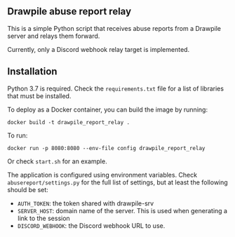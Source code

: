 Drawpile abuse report relay
---------------------------

This is a simple Python script that receives abuse reports from a Drawpile
server and relays them forward.

Currently, only a Discord webhook relay target is implemented.


## Installation

Python 3.7 is required. Check the `requirements.txt` file for a list of
libraries that must be installed.

To deploy as a Docker container, you can build the image by running:

	docker build -t drawpile_report_relay .

To run:

	docker run -p 8080:8080 --env-file config drawpile_report_relay 

Or check `start.sh` for an example.

The application is configured using environment variables.
Check `abusereport/settings.py` for the full list of settings, but at least
the following should be set:

 * `AUTH_TOKEN`: the token shared with drawpile-srv
 * `SERVER_HOST`: domain name of the server. This is used when generating a link to the session
 * `DISCORD_WEBHOOK`: the Discord webhook URL to use.

